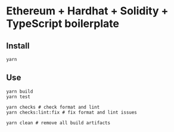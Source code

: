 # Ethereum + Hardhat + Solidity + TypeScript boilerplate

## Install

```
yarn
```

## Use

```
yarn build
yarn test

yarn checks # check format and lint
yarn checks:lint:fix # fix format and lint issues

yarn clean # remove all build artifacts
```
